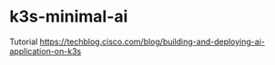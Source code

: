 # k3s-minimal-ai

Tutorial
https://techblog.cisco.com/blog/building-and-deploying-ai-application-on-k3s
